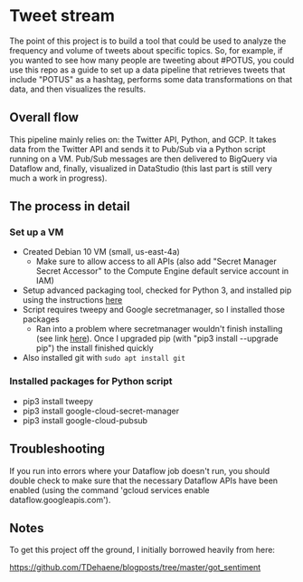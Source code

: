 # Tweet stream

The point of this project is to build a tool that could be used to analyze the frequency and volume of tweets about specific topics. So, for example, if you wanted to see how many people are tweeting about #POTUS, you could use this repo as a guide to set up a data pipeline that retrieves tweets that include "POTUS" as a hashtag, performs some data transformations on that data, and then visualizes the results.

## Overall flow

This pipeline mainly relies on: the Twitter API, Python, and GCP. It takes data from the Twitter API and sends it to Pub/Sub via a Python script running on a VM. Pub/Sub messages are then delivered to BigQuery via Dataflow and, finally, visualized in DataStudio (this last part is still very much a work in progress).

## The process in detail

### Set up a VM
* Created Debian 10 VM (small, us-east-4a)
	* Make sure to allow access to all APIs (also add "Secret Manager Secret Accessor" to the Compute Engine default service account in IAM)
* Setup advanced packaging tool, checked for Python 3, and installed pip using the instructions [here](https://www.digitalocean.com/community/tutorials/how-to-install-python-3-and-set-up-a-programming-environment-on-debian-10)
* Script requires tweepy and Google secretmanager, so I installed those packages
	* Ran into a problem where secretmanager wouldn't finish installing (see link [here](https://github.com/grpc/grpc/issues/22815)). Once I upgraded pip (with "pip3 install --upgrade pip") the install finished quickly
* Also installed git with `sudo apt install git`

### Installed packages for Python script
* pip3 install tweepy
* pip3 install google-cloud-secret-manager
* pip3 install google-cloud-pubsub

## Troubleshooting

If you run into errors where your Dataflow job doesn't run, you should double check to make sure that the necessary Dataflow APIs have been enabled (using the command 'gcloud services enable dataflow.googleapis.com').

## Notes

To get this project off the ground, I initially borrowed heavily from here:

https://github.com/TDehaene/blogposts/tree/master/got_sentiment